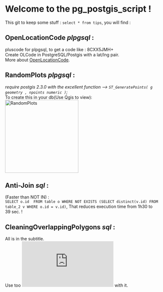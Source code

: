 # Welcome to the pg_postgis_script !  
  
This git to keep some stuff : `select * from tips`, you will find :

## OpenLocationCode _plpgsql_ :
pluscode for plpgsql, to get a code like : 8CXX5JMH+  
Create OLCode in PostgreSQL/Postgis with a lat/lng pair.  
More about [OpenLocationCode](https://plus.codes/).

## RandomPlots _plpgsql_ :  
_require postgis 2.3.0 with the excellent function --> `ST_GeneratePoints( g geometry , npoints numeric )`;_  
To create this in your db(Use Qgis to view):  
<img src="http://cen-normandie.com/doc_images/random_plots.PNG" alt="RandomPlots" width="240" height="240">  
  
## Anti-Join _sql_ :  
(Faster than NOT IN) :  
`SELECT o.id  FROM table o WHERE NOT EXISTS (SELECT distinct(v.id) FROM table_2 v WHERE o.id = v.id)`,
That reduces execution time from 1h30 to 39 sec. !

## CleaningOverlappingPolygons _sql_ :  
All is in the subtitle.  
Use too ![ST_MakeValid(geometry input);](https://postgis.net/docs/ST_MakeValid.html) with it.
